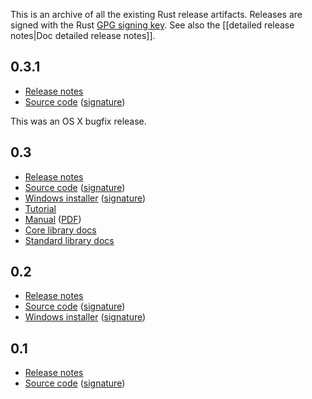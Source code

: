 This is an archive of all the existing Rust release artifacts. Releases are signed with the Rust [GPG signing key][key]. See also the [[detailed release notes|Doc detailed release notes]].

[key]: http://www.rust-lang.org/rust-key.gpg.ascii

## 0.3.1

* [Release notes][0.3.1-notes]
* [Source code][0.3.1-tar] ([signature][0.3.1-tar-sig])

[0.3.1-notes]: https://github.com/mozilla/rust/blob/release-0.3.1/RELEASES.txt
[0.3.1-tar]: http://dl.rust-lang.org/dist/rust-0.3.1.tar.gz
[0.3.1-tar-sig]: http://dl.rust-lang.org/dist/rust-0.3.1.tar.gz.asc

This was an OS X bugfix release.

## 0.3

* [Release notes][0.3-notes]
* [Source code][0.3-tar] ([signature][0.3-tar-sig])
* [Windows installer][0.3-exe] ([signature][0.3-exe-sig])
* [Tutorial][0.3-tutorial]
* [Manual][0.3-manual] ([PDF][0.3-manual-pdf])
* [Core library docs][0.3-core]
* [Standard library docs][0.3-std]

[0.3-notes]: https://github.com/mozilla/rust/blob/release-0.3/RELEASES.txt
[0.3-tar]: http://dl.rust-lang.org/dist/rust-0.3.tar.gz
[0.3-tar-sig]: http://dl.rust-lang.org/dist/rust-0.3.tar.gz.asc
[0.3-exe]: http://dl.rust-lang.org/dist/rust-0.3-install.exe
[0.3-exe-sig]: http://dl.rust-lang.org/dist/rust-0.3-install.exe.asc
[0.3-tutorial]: http://doc.rust-lang.org/doc/0.3/tutorial.html
[0.3-manual]: http://doc.rust-lang.org/doc/0.3/rust.html
[0.3-manual-pdf]: http://doc.rust-lang.org/doc/0.3/rust.pdf
[0.3-core]: http://doc.rust-lang.org/doc/0.3/core/index.html
[0.3-std]: http://doc.rust-lang.org/doc/0.3/std/index.html

## 0.2

* [Release notes][0.2-notes]
* [Source code][0.2-tar] ([signature][0.2-tar-sig])
* [Windows installer][0.2-exe] ([signature][0.2-exe-sig])

[0.2-notes]: https://github.com/mozilla/rust/blob/release-0.2/RELEASES.txt
[0.2-tar]: http://dl.rust-lang.org/dist/rust-0.2.tar.gz
[0.2-tar-sig]: http://dl.rust-lang.org/dist/rust-0.2.tar.gz.asc
[0.2-exe]: http://dl.rust-lang.org/dist/rust-0.2-install.exe
[0.2-exe-sig]: http://dl.rust-lang.org/dist/rust-0.2-install.exe.asc

## 0.1

* [Release notes][0.1-notes]
* [Source code][0.1-tar] ([signature][0.1-tar-sig])

[0.1-notes]: https://github.com/mozilla/rust/blob/release-0.1/RELEASES.txt
[0.1-tar]: http://dl.rust-lang.org/dist/rust-0.1.tar.gz
[0.1-tar-sig]: http://dl.rust-lang.org/dist/rust-0.1.tar.gz.asc
